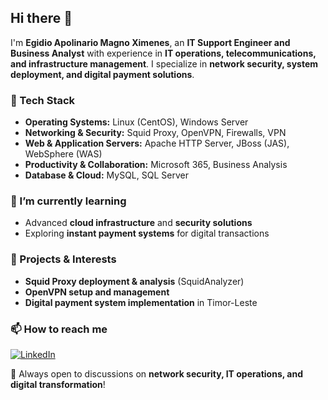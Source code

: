 ## Hi there 👋  

I'm **Egidio Apolinario Magno Ximenes**, an **IT Support Engineer and Business Analyst** with experience in **IT operations, telecommunications, and infrastructure management**. I specialize in **network security, system deployment, and digital payment solutions**.  

### 🔧 Tech Stack  
- **Operating Systems:** Linux (CentOS), Windows Server  
- **Networking & Security:** Squid Proxy, OpenVPN, Firewalls, VPN  
- **Web & Application Servers:** Apache HTTP Server, JBoss (JAS), WebSphere (WAS)  
- **Productivity & Collaboration:** Microsoft 365, Business Analysis  
- **Database & Cloud:** MySQL, SQL Server  

### 🌱 I’m currently learning  
- Advanced **cloud infrastructure** and **security solutions**  
- Exploring **instant payment systems** for digital transactions  

### 🚀 Projects & Interests  
- **Squid Proxy deployment & analysis** (SquidAnalyzer)  
- **OpenVPN setup and management**  
- **Digital payment system implementation** in Timor-Leste  

### 📫 How to reach me  
[![LinkedIn](https://img.shields.io/badge/LinkedIn-Profile-blue?logo=linkedin)](https://www.linkedin.com/in/egidiomagno/)  

💬 Always open to discussions on **network security, IT operations, and digital transformation**!  
